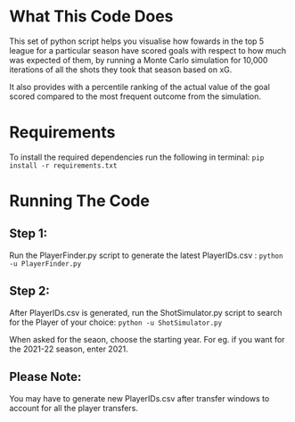 # What This Code Does

This set of python script helps you visualise how fowards in the top 5 league for a particular season have scored goals with respect to how much was expected of them, by running a Monte Carlo simulation for 10,000 iterations of all the shots they took that season based on xG.

It also provides with a percentile ranking of the actual value of the goal scored compared to the most frequent outcome from the simulation.

# Requirements

To install the required dependencies run the following in terminal: `pip install -r requirements.txt`

# Running The Code

## Step 1:

Run the PlayerFinder.py script to generate the latest PlayerIDs.csv : `python -u PlayerFinder.py`

## Step 2:

After PlayerIDs.csv is generated, run the ShotSimulator.py script to search for the Player of your choice: `python -u ShotSimulator.py`

When asked for the seaon, choose the starting year. For eg. if you want for the 2021-22 season, enter 2021.

## Please Note:

You may have to generate new PlayerIDs.csv after transfer windows to account for all the player transfers.
